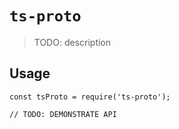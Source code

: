 # `ts-proto`

> TODO: description

## Usage

```
const tsProto = require('ts-proto');

// TODO: DEMONSTRATE API
```
